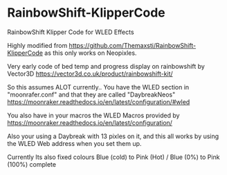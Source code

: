# RainbowShift-KlipperCode
RainbowShift Klipper Code for WLED Effects

Highly modified from https://github.com/Themaxsti/RainbowShift-KlipperCode as this only works on Neopixles.


Very early code of bed temp and progress display on rainbowshift by Vector3D https://vector3d.co.uk/product/rainbowshift-kit/


So this assumes ALOT currently..
You have the WLED section in "moonrafer.conf" and that they are called "DaybreakNeos"
  https://moonraker.readthedocs.io/en/latest/configuration/#wled

You also have in your macros the WLED Macros provided by https://moonraker.readthedocs.io/en/latest/configuration/

Also your using a Daybreak with 13 pixles on it, and this all works by using the WLED Web address when you set them up.

Currently Its also fixed colours Blue (cold) to Pink (Hot) / Blue (0%) to Pink (100%) complete 
